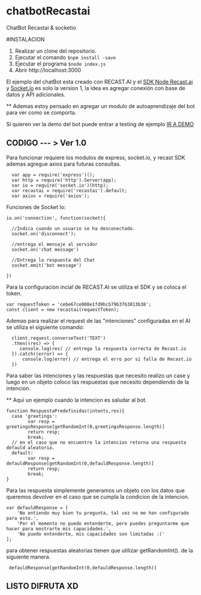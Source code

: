 # chatbotRecastai
ChatBot Recastai &amp; socketio

#INSTALACION

1. Realizar un clone del repositorio.
2. Ejecutar el comando `$npm install -save`
3. Ejecutar el programa `$node index.js`
4. Abrir http://localhost:3000


El ejemplo del chatBot esta creado con RECAST.AI y el [SDK Node Recast.ai](https://github.com/RecastAI/SDK-NodeJS) y [Socket.io](https://github.com/socketio/socket.io/) es solo la version 1, la idea es agregar conexión con base de datos y API adicionales.

** Ademas estoy pensado en agregar un modulo de autoaprendizaje del bot para ver como se comporta.

Si quieren ver la demo del bot puede entrar a testing de ejemplo [IR A DEMO](lnavarro.cl:3000)

## CODIGO --- > Ver 1.0

Para funcionar requiere los modulos de express, socket.io, y recast SDK ademas agregue axios para futuras consultas.

``` [Javascript]
  var app = require('express')();
  var http = require('http').Server(app);
  var io = require('socket.io')(http);
  var recastai = require('recastai').default;
  var axios = require('axios');
```


Funciones de Socket Io:

``` [Javascript]
io.on('connection', function(socket){

  //Indica cuando un usuario se ha desconectado.
  socket.on('disconnect');
  
  //entrega el mensaje al servidor
  socket.on('chat message')
  
  //Entrega la respuesta del Chat
  socket.emit('bot message')
  
})
```


Para la configuracion incial de RECAST.AI se utiliza el SDK y se coloca el token.

``` [Javascript]
var requestToken = 'cebe67ce008e1fd9bcb79b37b3813b38';
const client = new recastai(requestToken);
```

Ademas para realizar el request de las "intenciones" configuradas en el AI se utiliza el siguiente comando:

``` [Javascript]
  client.request.converseText('TEXT')
  .then((res) => {
     console.log(res) // entrega la respuesta correcta de Recast.io
  }).catch((error) => {
      console.log(error) // entrega el erro por si falla de Recast.io
  })
```


Para saber las intenciones y las respuestas que necesito realizo un case y luego en un objeto coloco las respuestas que necesito dependiendo de la intencion.

** Aqui un ejemplo cuando la intencion es saludar al bot.

``` [Javascript]
function RespuestaPredefinidas(intents,res){
  case 'greetings':
        var resp = greetingsResponse[getRandomInt(0,greetingsResponse.length)]
        return resp;
        break;
  // en el caso que no encuentre la intencion retorna una respuesta defauld aleatoria.
  default:
        var resp = defauldResponse[getRandomInt(0,defauldResponse.length)]
        return resp;
        break;
}

```



 Para las respuesta simplemente generamos un objeto con los datos que queremos devolver en el caso que se cumpla la condicion de la intencion.


``` [Javascript]
var defauldResponse = [
    'No entiendo muy bien tu pregunta, tal vez no me han configurado para esto.',
    'Por el momento no puedo entenderte, pero puedes preguntarme que hacer para mostrarte mis capacidades.',
    'No puedo entenderte, mis capacidades son limitadas :('
];

```

para obtener respuestas aleatorias tienen que utilizar getRandomInt().
de la siguiente manera.

``` [Javascript]
 defauldResponse[getRandomInt(0,defauldResponse.length)]
```

## LISTO DIFRUTA XD


